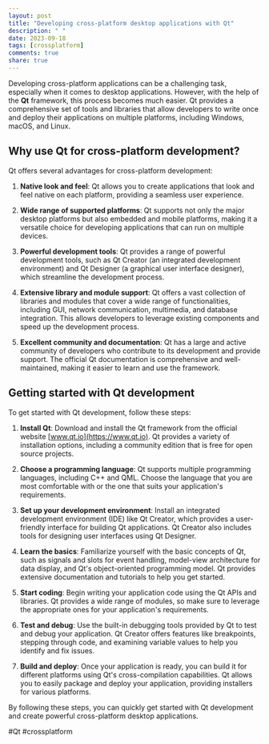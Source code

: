 ```yaml
---
layout: post
title: "Developing cross-platform desktop applications with Qt"
description: " "
date: 2023-09-18
tags: [crossplatform]
comments: true
share: true
---
```


Developing cross-platform applications can be a challenging task, especially when it comes to desktop applications. However, with the help of the **Qt** framework, this process becomes much easier. Qt provides a comprehensive set of tools and libraries that allow developers to write once and deploy their applications on multiple platforms, including Windows, macOS, and Linux.

## Why use Qt for cross-platform development?

Qt offers several advantages for cross-platform development:

1. **Native look and feel**: Qt allows you to create applications that look and feel native on each platform, providing a seamless user experience.

2. **Wide range of supported platforms**: Qt supports not only the major desktop platforms but also embedded and mobile platforms, making it a versatile choice for developing applications that can run on multiple devices.

3. **Powerful development tools**: Qt provides a range of powerful development tools, such as Qt Creator (an integrated development environment) and Qt Designer (a graphical user interface designer), which streamline the development process.

4. **Extensive library and module support**: Qt offers a vast collection of libraries and modules that cover a wide range of functionalities, including GUI, network communication, multimedia, and database integration. This allows developers to leverage existing components and speed up the development process.

5. **Excellent community and documentation**: Qt has a large and active community of developers who contribute to its development and provide support. The official Qt documentation is comprehensive and well-maintained, making it easier to learn and use the framework.

## Getting started with Qt development

To get started with Qt development, follow these steps:

1. **Install Qt**: Download and install the Qt framework from the official website [www.qt.io](https://www.qt.io). Qt provides a variety of installation options, including a community edition that is free for open source projects.

2. **Choose a programming language**: Qt supports multiple programming languages, including C++ and QML. Choose the language that you are most comfortable with or the one that suits your application's requirements.

3. **Set up your development environment**: Install an integrated development environment (IDE) like Qt Creator, which provides a user-friendly interface for building Qt applications. Qt Creator also includes tools for designing user interfaces using Qt Designer.

4. **Learn the basics**: Familiarize yourself with the basic concepts of Qt, such as signals and slots for event handling, model-view architecture for data display, and Qt's object-oriented programming model. Qt provides extensive documentation and tutorials to help you get started.

5. **Start coding**: Begin writing your application code using the Qt APIs and libraries. Qt provides a wide range of modules, so make sure to leverage the appropriate ones for your application's requirements.

6. **Test and debug**: Use the built-in debugging tools provided by Qt to test and debug your application. Qt Creator offers features like breakpoints, stepping through code, and examining variable values to help you identify and fix issues.

7. **Build and deploy**: Once your application is ready, you can build it for different platforms using Qt's cross-compilation capabilities. Qt allows you to easily package and deploy your application, providing installers for various platforms.

By following these steps, you can quickly get started with Qt development and create powerful cross-platform desktop applications.

#Qt #crossplatform